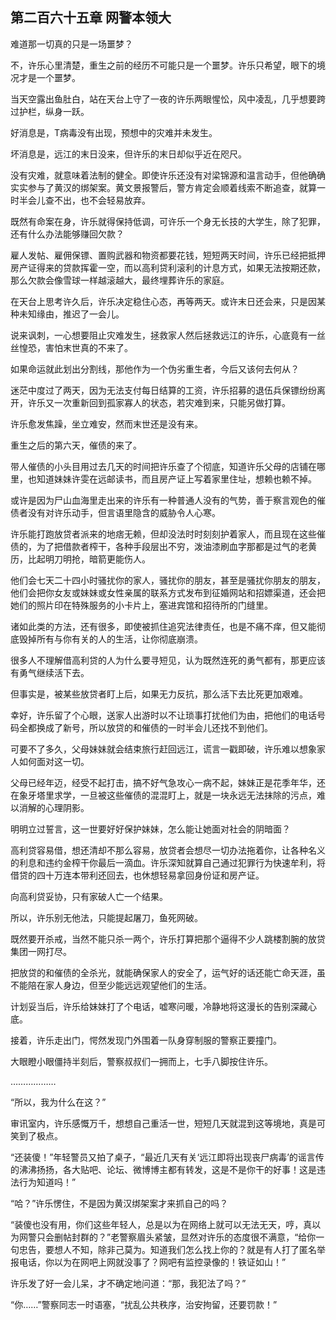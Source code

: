 ## 第二百六十五章 网警本领大
难道那一切真的只是一场噩梦？

不，许乐心里清楚，重生之前的经历不可能只是一个噩梦。许乐只希望，眼下的境况才是一个噩梦。

当天空露出鱼肚白，站在天台上守了一夜的许乐两眼惺忪，风中凌乱，几乎想要跨过护栏，纵身一跃。

好消息是，T病毒没有出现，预想中的灾难并未发生。

坏消息是，远江的末日没来，但许乐的末日却似乎近在咫尺。

没有灾难，就意味着法制的健全。即使许乐还没有对梁锦源和温言动手，但他确确实实参与了黄汉的绑架案。黄文景报警后，警方肯定会顺着线索不断追查，就算一时半会儿查不出，也不会轻易放弃。

既然有命案在身，许乐就得保持低调，可许乐一个身无长技的大学生，除了犯罪，还有什么办法能够赚回欠款？

雇人发帖、雇佣保镖、置购武器和物资都要花钱，短短两天时间，许乐已经把抵押房产证得来的贷款挥霍一空，而以高利贷利滚利的计息方式，如果无法按期还款，那么欠款会像雪球一样越滚越大，最终埋葬许乐的家庭。

在天台上思考许久后，许乐决定稳住心态，再等两天。或许末日还会来，只是因某种未知缘由，推迟了一会儿。

说来讽刺，一心想要阻止灾难发生，拯救家人然后拯救远江的许乐，心底竟有一丝丝惶恐，害怕末世真的不来了。

如果命运就此划出分割线，那他作为一个伪劣重生者，今后又该何去何从？

迷茫中度过了两天，因为无法支付每日结算的工资，许乐招募的退伍兵保镖纷纷离开，许乐又一次重新回到孤家寡人的状态，若灾难到来，只能另做打算。

许乐愈发焦躁，坐立难安，然而末世还是没有来。

重生之后的第六天，催债的来了。

带人催债的小头目用过去几天的时间把许乐查了个彻底，知道许乐父母的店铺在哪里，也知道妹妹许雯在远邮读书，而且房产证上写着家里住址，想赖也赖不掉。

或许是因为尸山血海里走出来的许乐有一种普通人没有的气势，善于察言观色的催债者没有对许乐动手，但言语里隐含的威胁令人心寒。

许乐能打跑放贷者派来的地痞无赖，但却没法时时刻刻护着家人，而且现在这些催债的，为了把借款者榨干，各种手段层出不穷，泼油漆刷血字那都是过气的老黄历，比起明刀明抢，暗箭更能伤人。

他们会七天二十四小时骚扰你的家人，骚扰你的朋友，甚至是骚扰你朋友的朋友，他们会把你女友或妹妹或女性亲属的联系方式发布到征婚网站和招嫖渠道，还会把她们的照片印在特殊服务的小卡片上，塞进宾馆和招待所的门缝里。

诸如此类的方法，还有很多，即使被抓住追究法律责任，也是不痛不痒，但又能彻底毁掉所有与你有关的人的生活，让你彻底崩溃。

很多人不理解借高利贷的人为什么要寻短见，认为既然连死的勇气都有，那更应该有勇气继续活下去。

但事实是，被某些放贷者盯上后，如果无力反抗，那么活下去比死更加艰难。

幸好，许乐留了个心眼，送家人出游时以不让琐事打扰他们为由，把他们的电话号码全都换成了新号，所以放贷的和催债的一时半会儿还找不到他们。

可要不了多久，父母妹妹就会结束旅行赶回远江，谎言一戳即破，许乐难以想象家人如何面对这一切。

父母已经年迈，经受不起打击，搞不好气急攻心一病不起，妹妹正是花季年华，还在象牙塔里求学，一旦被这些催债的混混盯上，就是一块永远无法抹除的污点，难以消解的心理阴影。

明明立过誓言，这一世要好好保护妹妹，怎么能让她面对社会的阴暗面？

高利贷容易借，想还清却不那么容易，放贷者会想尽一切办法拖着你，让各种名义的利息和违约金榨干你最后一滴血。许乐深知就算自己通过犯罪行为快速牟利，将借贷的四十万连本带利还回去，也休想轻易拿回身份证和房产证。

向高利贷妥协，只有家破人亡一个结果。

所以，许乐别无他法，只能提起屠刀，鱼死网破。

既然要开杀戒，当然不能只杀一两个，许乐打算把那个逼得不少人跳楼割腕的放贷集团一网打尽。

把放贷的和催债的全杀光，就能确保家人的安全了，运气好的话还能亡命天涯，虽不能陪在家人身边，但至少能远远观望他们的生活。

计划妥当后，许乐给妹妹打了个电话，嘘寒问暖，冷静地将这漫长的告别深藏心底。

接着，许乐走出门，愕然发现门外围着一队身穿制服的警察正要撞门。

大眼瞪小眼僵持半刻后，警察叔叔们一拥而上，七手八脚按住许乐。

………………

“所以，我为什么在这？”

审讯室内，许乐感慨万千，想想自己重活一世，短短几天就混到这等境地，真是可笑到了极点。

“还装傻！”年轻警员又拍了桌子，“最近几天有关‘远江即将出现丧尸病毒’的谣言传的沸沸扬扬，各大贴吧、论坛、微博博主都有转发，这是不是你干的好事！这是违法行为知道吗！”

“哈？”许乐愣住，不是因为黄汉绑架案才来抓自己的吗？

“装傻也没有用，你们这些年轻人，总是以为在网络上就可以无法无天，哼，真以为网警只会删帖封群的？”老警察眉头紧皱，显然对许乐的态度很不满意，“给你一句忠告，要想人不知，除非己莫为。知道我们怎么找上你的？就是有人打了匿名举报电话，你以为在网吧上网就没事了？网吧有监控录像的！铁证如山！”

许乐发了好一会儿呆，才不确定地问道：“那，我犯法了吗？”

“你……”警察同志一时语塞，“扰乱公共秩序，治安拘留，还要罚款！”

